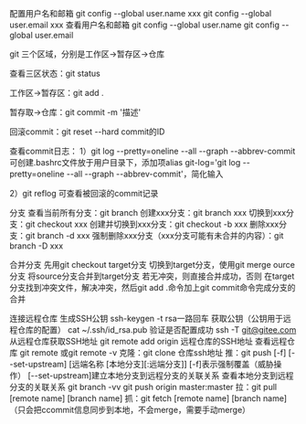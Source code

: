配置用户名和邮箱
git config --global user.name xxx
git config --global user.email xxx
查看用户名和邮箱
git config --global user.name
git config --global user.email

git 三个区域，分别是工作区->暂存区->仓库

查看三区状态：git status

工作区->暂存区：git add .

暂存取->仓库：git commit -m '描述'

回滚commit：git reset --hard commit的ID

查看commit日志：
1）git log --pretty=oneline --all --graph --abbrev-commit
可创建.bashrc文件放于用户目录下，添加项alias git-log='git log --pretty=oneline --all --graph --abbrev-commit'，简化输入

2）git reflog 可查看被回滚的commit记录

分支
查看当前所有分支：git branch
创建xxx分支：git branch xxx
切换到xxx分支：git checkout xxx
创建并切换到xxx分支：git checkout -b xxx
删除xxx分支：git branch -d xxx
强制删除xxx分支（xxx分支可能有未合并的内容）：git branch -D xxx

合并分支
先用git checkout target分支 切换到target分支，使用git merge ource分支 将source分支合并到target分支
若无冲突，则直接合并成功，否则
在target分支找到冲突文件，解决冲突，然后git add .命令加上git commit命令完成分支的合并

连接远程仓库
生成SSH公钥
ssh-keygen -t rsa一路回车
获取公钥（公钥用于远程仓库的配置）
cat ~/.ssh/id_rsa.pub
验证是否配置成功
ssh -T git@gitee.com
从远程仓库获取SSH地址
git remote add origin 远程仓库的SSH地址
查看远程仓库
git remote
或git remote -v
克隆：git clone 仓库ssh地址
推：git push [-f] [--set-upstream] [远端名称 [本地分支][:远端分支]]
[-f]表示强制覆盖（威胁操作）
[--set-upstream]建立本地分支到远程分支的关联关系
查看本地分支到远程分支的关联关系 git branch -vv
git push origin master:master
拉：git pull [remote name] [branch name]
抓：git fetch [remote name] [branch name]（只会把ccommit信息同步到本地，不会merge，需要手动merge）
